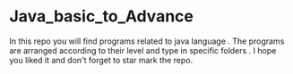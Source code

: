 # Java_basic_to_Advance
In this repo you will find programs related to java language . The programs are arranged according to their level and type in specific folders . I hope you liked it and don't forget to star mark the repo.
